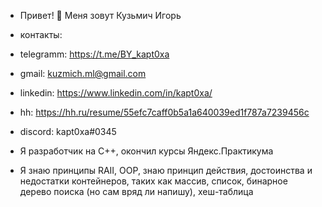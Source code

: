 - Привет! 👋 Меня зовут Кузьмич Игорь

- контакты:
- telegramm: https://t.me/BY_kapt0xa
- gmail:     kuzmich.ml@gmail.com
- linkedin:  https://www.linkedin.com/in/kapt0xa/
- hh:        https://hh.ru/resume/55efc7caff0b5a1a640039ed1f787a7239456c
- discord:   kapt0xa#0345

- Я разработчик на C++, окончил курсы Яндекс.Практикума 
- Я знаю принципы RAII, OOP, знаю принцип действия, достоинства и недостатки контейнеров, таких как массив, список, бинарное дерево поиска (но сам вряд ли напишу), хеш-таблица
